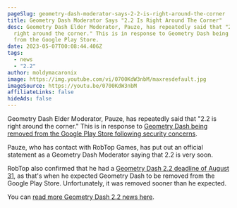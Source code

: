 ```yaml
---
pageSlug: geometry-dash-moderator-says-2-2-is-right-around-the-corner
title: Geometry Dash Moderator Says "2.2 Is Right Around The Corner"
desc: Geometry Dash Elder Moderator, Pauze, has repeatedly said that "2.2 is
  right around the corner." This is in response to Geometry Dash being removed
  from the Google Play Store.
date: 2023-05-07T00:08:44.406Z
tags:
  - news
  - "2.2"
author: moldymacaronix
image: https://img.youtube.com/vi/0700KdW3nbM/maxresdefault.jpg
imageSource: https://youtu.be/0700KdW3nbM
affiliateLinks: false
hideAds: false
---
```

Geometry Dash Elder Moderator, Pauze, has repeatedly said that "2.2 is right around the corner." This is in response to [Geometry Dash being removed from the Google Play Store following security concerns](/posts/geometry-dash-removed-from-google-play-store-following-security-concerns/).

Pauze, who has contact with RobTop Games, has put out an official statement as a Geometry Dash Moderator saying that 2.2 is very soon.

RobTop also confirmed that he had a [Geometry Dash 2.2 deadline of August 31](/posts/robtop-confirms-third-and-final-geometry-dash-2-2-release-date/), as that's when he expected Geometry Dash to be removed from the Google Play Store. Unfortunately, it was removed sooner than he expected.

You can [read more Geometry Dash 2.2 news here](/categories/2.2/).